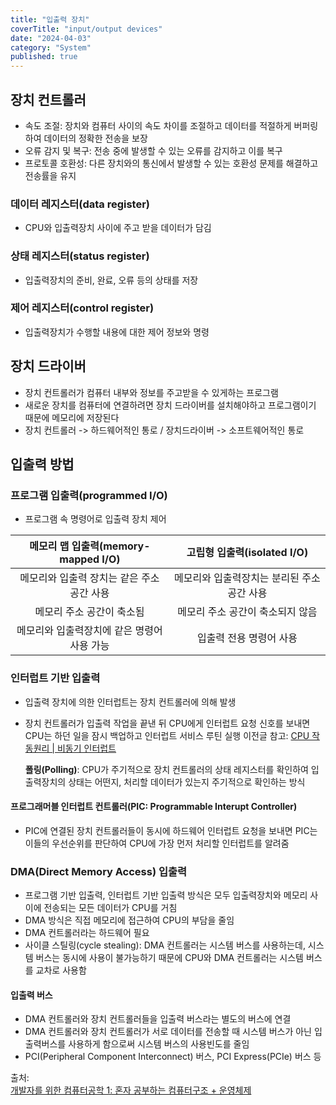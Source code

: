 ```yaml
---
title: "입출력 장치"
coverTitle: "input/output devices"
date: "2024-04-03"
category: "System"
published: true
---
```


## 장치 컨트롤러

- 속도 조절: 장치와 컴퓨터 사이의 속도 차이를 조절하고 데이터를 적절하게 버퍼링하여 데이터의 정확한 전송을 보장
- 오류 감지 및 복구: 전송 중에 발생할 수 있는 오류를 감지하고 이를 복구
- 프로토콜 호환성: 다른 장치와의 통신에서 발생할 수 있는 호환성 문제를 해결하고 전송률을 유지

### 데이터 레지스터(data register)

- CPU와 입출력장치 사이에 주고 받을 데이터가 담김

### 상태 레지스터(status register)

- 입출력장치의 준비, 완료, 오류 등의 상태를 저장

### 제어 레지스터(control register)

- 입출력장치가 수행할 내용에 대한 제어 정보와 명령

## 장치 드라이버

- 장치 컨트롤러가 컴퓨터 내부와 정보를 주고받을 수 있게하는 프로그램
- 새로운 장치를 컴퓨터에 연결하려면 장치 드라이버를 설치해야하고 프로그램이기 때문에 메모리에 저장된다
- 장치 컨트롤러 -> 하드웨어적인 통로 / 장치드라이버 -> 소프트웨어적인 통로

## 입출력 방법

### 프로그램 입출력(programmed I/O)

- 프로그램 속 명령어로 입출력 장치 제어

|     메모리 맵 입출력(memory-mapped I/O)     |         고립형 입출력(isolated I/O)         |
| :-----------------------------------------: | :-----------------------------------------: |
| 메모리와 입출력 장치는 같은 주소 공간 사용  | 메모리와 입출력장치는 분리된 주소 공간 사용 |
|          메모리 주소 공간이 축소됨          |      메모리 주소 공간이 축소되지 않음       |
| 메모리와 입출력장치에 같은 명령어 사용 가능 |           입출력 전용 명령어 사용           |

### 인터럽트 기반 입출력

- 입출력 장치에 의한 인터럽트는 장치 컨트롤러에 의해 발생
- 장치 컨트롤러가 입출력 작업을 끝낸 뒤 CPU에게 인터럽트 요청 신호를 보내면 CPU는 하던 일을 잠시 백업하고 인터럽트 서비스 루틴 실행
  이전글 참고:
  [CPU 작동원리 | 비동기 인터럽트](https://www.tadadadacoding.com/posts/cpu-operation)

  **폴링(Polling)**: CPU가 주기적으로 장치 컨트롤러의 상태 레지스터를 확인하여 입출력장치의 상태는 어떤지, 처리할 데이터가 있는지 주기적으로 확인하는 방식

#### 프로그래머블 인터럽트 컨트롤러(PIC: Programmable Interupt Controller)

- PIC에 연결된 장치 컨트롤러들이 동시에 하드웨어 인터럽트 요청을 보내면 PIC는 이들의 우선순위를 판단하여 CPU에 가장 먼저 처리할 인터럽트를 알려줌

### DMA(Direct Memory Access) 입출력

- 프로그램 기반 입출력, 인터럽트 기반 입출력 방식은 모두 입출력장치와 메모리 사이에 전송되는 모든 데이터가 CPU를 거침
- DMA 방식은 직접 메모리에 접근하여 CPU의 부담을 줄임
- DMA 컨트롤러라는 하드웨어 필요
- 사이클 스틸링(cycle stealing): DMA 컨트롤러는 시스템 버스를 사용하는데, 시스템 버스는 동시에 사용이 불가능하기 때문에 CPU와 DMA 컨트롤러는 시스템 버스를 교차로 사용함

#### 입출력 버스

- DMA 컨트롤러와 장치 컨트롤러들을 입출력 버스라는 별도의 버스에 연결
- DMA 컨트롤러와 장치 컨트롤러가 서로 데이터를 전송할 때 시스템 버스가 아닌 입출력버스를 사용하게 함으로써 시스템 버스의 사용빈도를 줄임
- PCI(Peripheral Component Interconnect) 버스, PCI Express(PCIe) 버스 등

출처:  
[개발자를 위한 컴퓨터공학 1: 혼자 공부하는 컴퓨터구조 + 운영체제](https://www.inflearn.com/course/%ED%98%BC%EC%9E%90-%EA%B3%B5%EB%B6%80%ED%95%98%EB%8A%94-%EC%BB%B4%ED%93%A8%ED%84%B0%EA%B5%AC%EC%A1%B0-%EC%9A%B4%EC%98%81%EC%B2%B4%EC%A0%9C)
